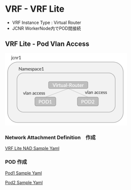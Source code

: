 # VRF - VRF Lite
- VRF Instance Type : Virtual Router
- JCNR WorkerNode内でPOD間接続

## VRF Lite - Pod Vlan Access
<img src="https://github.com/jnpr-jp-crdc/JCNR/blob/main/Docs/Images/vrf-vrouter1.png" width=400>

### Network Attachment Definition　作成
[VRF Lite NAD Sample Yaml](https://github.com/jnpr-jp-crdc/JCNR/blob/main/Manifests/vrouter1-nad.yaml)

### POD 作成
[Pod1 Sample Yaml](https://github.com/jnpr-jp-crdc/JCNR/blob/main/Manifests/vrouter1-pod1.yaml)

[Pod2 Sample Yaml](https://github.com/jnpr-jp-crdc/JCNR/blob/main/Manifests/vrouter1-pod2.yaml)

